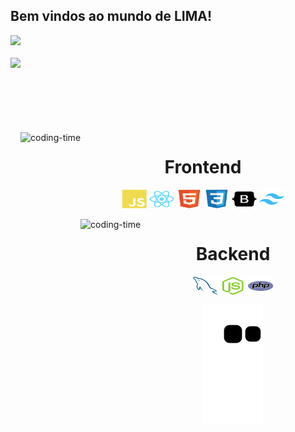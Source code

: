 ## Bem vindos ao mundo de LIMA!

<div>
  
  <img  height="180em" src="https://github-readme-stats.vercel.app/api?username=LIMA-O-LIMAO&show_icons=true&theme=dark&include_all_commits=true&count_private=true"/>

</div>
<br>
  <img align="left" height="180em" src="https://github-readme-stats.vercel.app/api/top-langs/?username=LIMA-O-LIMAO&layout=compact&langs_count=16&theme=dark"/>

  <br>
  <br>
  <br>
  <br>
  <br>
  <br>
<div  align="center"> 
  <div style="display: inline_block"><br>
    <img align="left" height="250" alt="coding-time" src="code.gif">
    <h1 align="center">Frontend</h1>
    <img align="center" height="30" width="40" alt="js-icon"  src="https://raw.githubusercontent.com/devicons/devicon/master/icons/javascript/javascript-plain.svg">
    <img align="center" height="30" width="40" alt="react-icon" src="https://raw.githubusercontent.com/devicons/devicon/master/icons/react/react-original.svg">
    <img align="center" height="30" width="40" alt="html-icon" src="https://raw.githubusercontent.com/devicons/devicon/master/icons/html5/html5-original.svg">
    <img align="center" height="30" width="40" alt="css-icon" src="https://raw.githubusercontent.com/devicons/devicon/master/icons/css3/css3-original.svg">
    <img align="center" height="30" width="40" alt="js-icon"  src="https://raw.githubusercontent.com/devicons/devicon/master/icons/bootstrap/bootstrap-plain.svg"> 
    <img align="center" height="30" width="40" alt="js-icon"  src="https://raw.githubusercontent.com/devicons/devicon/master/icons/tailwindcss/tailwindcss-plain.svg"> 

  

   </div>
   <div  align="center"> 
  <div style="display: inline_block"><br>
    <img align="left" height="250" alt="coding-time" src="code.gif">
    <h1 align="center">Backend</h1>
    <img align="center" height="30" width="40" alt="react-icon" src="https://raw.githubusercontent.com/devicons/devicon/master/icons/mysql/mysql-original.svg">
    <img align="center" height="30" width="40" alt="html-icon" src="https://raw.githubusercontent.com/devicons/devicon/master/icons/nodejs/nodejs-original.svg">
    <img align="center" height="30" width="40" alt="css-icon" src="https://raw.githubusercontent.com/devicons/devicon/master/icons/php/php-original.svg">

  

   </div>
    
  
  
</div>
  
![Snake animation](https://github.com/LIMA-O-LIMAO/LIMA-O-LIMAO/blob/output/github-contribution-grid-snake.svg)
